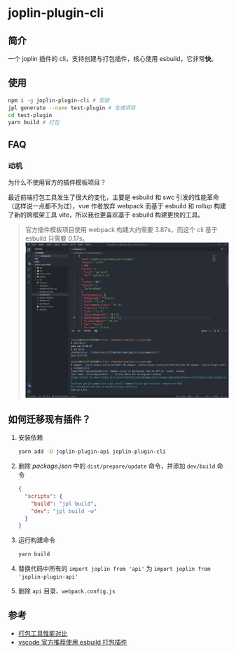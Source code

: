 # joplin-plugin-cli

## 简介

一个 joplin 插件的 cli，支持创建与打包插件，核心使用 esbuild，它非常**快**。

## 使用

```sh
npm i -g joplin-plugin-cli # 安装
jpl generate --name test-plugin # 生成项目
cd test-plugin
yarn build # 打包
```

## FAQ

### 动机

为什么不使用官方的插件模板项目？

最近前端打包工具发生了很大的变化，主要是 esbuild 和 swc 引发的性能革命（这样说一点都不为过），vue 作者放弃 webpack 而基于 esbuild 和 rollup 构建了新的跨框架工具 vite，所以我也更喜欢基于 esbuild 构建更快的工具。

> 官方插件模板项目使用 webpack 构建大约需要 3.87s，而这个 cli 基于 esbuild 只需要 0.17s。
> ![diff](./assets/diff.png)

## 如何迁移现有插件？

1. 安装依赖

   ```sh
   yarn add -D joplin-plugin-api joplin-plugin-cli
   ```

2. 删除 _package.json_ 中的 `dist/prepare/update` 命令，并添加 `dev/build` 命令

   ```json
   {
     "scripts": {
       "build": "jpl build",
       "dev": "jpl build -w"
     }
   }
   ```

3. 运行构建命令

   ```sh
   yarn build
   ```

4. 替换代码中所有的 `import joplin from 'api'` 为 `import joplin from 'joplin-plugin-api'`
5. 删除 `api` 目录、`webpack.config.js`

## 参考

- [打包工具性能对比](https://esbuild.github.io/)
- [vscode 官方推荐使用 esbuild 打包插件](https://code.visualstudio.com/api/working-with-extensions/bundling-extension)
